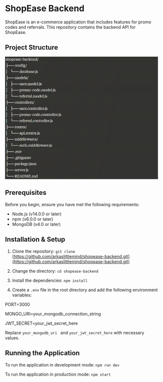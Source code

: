 # ShopEase Backend

ShopEase is an e-commerce application that includes features for promo codes and referrals. This repository contains the backend API for ShopEase.

## Project Structure
![Structure](https://github.com/arkaslittlemind/shopease-backend/blob/main/Project%20Structure.png)

## Prerequisites

Before you begin, ensure you have met the following requirements:

- Node.js (v14.0.0 or later)
- npm (v6.0.0 or later)
- MongoDB (v4.0 or later)

## Installation & Setup

1. Clone the repository:
   `git clone` [https://github.com/arkaslittlemind/shopease-backend.git](https://github.com/arkaslittlemind/shopease-backend.git) 

2. Change the directory:
  `cd shopease-backend`

3. Install the dependencies:
	`npm install`

4. Create a `.env` file in the root directory and add the following environment variables:

PORT=3000

MONGO_URI=your_mongodb_connection_string

JWT_SECRET=your_jwt_secret_here
 
Replace `your_mongodb_uri ` and `your_jwt_secret_here` with necessary values.

## Running the Application

To run the application in development mode: 
`npm run dev`

To run the application in production mode:
`npm start`
